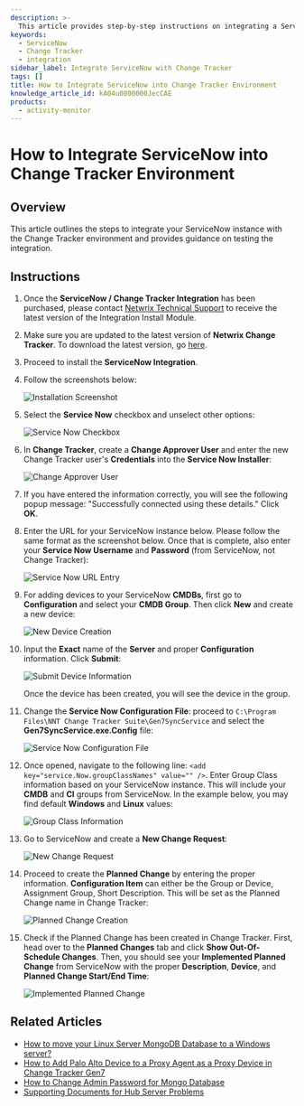 ```yaml
---
description: >-
  This article provides step-by-step instructions on integrating a ServiceNow instance with the Change Tracker environment, including testing the integration.
keywords:
  - ServiceNow
  - Change Tracker
  - integration
sidebar_label: Integrate ServiceNow with Change Tracker
tags: []
title: How to Integrate ServiceNow into Change Tracker Environment
knowledge_article_id: kA04u0000000JecCAE
products:
  - activity-monitor
---
```


# How to Integrate ServiceNow into Change Tracker Environment

## Overview

This article outlines the steps to integrate your ServiceNow instance with the Change Tracker environment and provides guidance on testing the integration.

## Instructions

1. Once the **ServiceNow / Change Tracker Integration** has been purchased, please contact [Netwrix Technical Support](https://www.netwrix.com/sign_in.html?rf=tickets.html#/open-a-ticket) to receive the latest version of the Integration Install Module.

2. Make sure you are updated to the latest version of **Netwrix Change Tracker**. To download the latest version, go [here](https://www.netwrix.com/sign_in.html?rf=my_products.html).

3. Proceed to install the **ServiceNow Integration**.

4. Follow the screenshots below:

   ![Installation Screenshot](https://nwxcorp.file.force.com/servlet/rtaImage?eid=ka04u000000QmfV&feoid=00N0g000004CA0p&refid=0EM4u000007cgRa)

5. Select the **Service Now** checkbox and unselect other options:

   ![Service Now Checkbox](https://nwxcorp.file.force.com/servlet/rtaImage?eid=ka04u000000QmfV&feoid=00N0g000004CA0p&refid=0EM4u000007cgRb)

6. In **Change Tracker**, create a **Change Approver User** and enter the new Change Tracker user's **Credentials** into the **Service Now Installer**:

   ![Change Approver User](https://nwxcorp.file.force.com/servlet/rtaImage?eid=ka04u000000QmfV&feoid=00N0g000004CA0p&refid=0EM4u000007cgRc)

7. If you have entered the information correctly, you will see the following popup message: "Successfully connected using these details." Click **OK**.

8. Enter the URL for your ServiceNow instance below. Please follow the same format as the screenshot below. Once that is complete, also enter your **Service Now Username** and **Password** (from ServiceNow, not Change Tracker):

   ![Service Now URL Entry](https://nwxcorp.file.force.com/servlet/rtaImage?eid=ka04u000000QmfV&feoid=00N0g000004CA0p&refid=0EM4u000007cgRd)

9. For adding devices to your ServiceNow **CMDBs**, first go to **Configuration** and select your **CMDB Group**. Then click **New** and create a new device:

   ![New Device Creation](https://nwxcorp.file.force.com/servlet/rtaImage?eid=ka04u000000QmfV&feoid=00N0g000004CA0p&refid=0EM4u000007cgRe)

10. Input the **Exact** name of the **Server** and proper **Configuration** information. Click **Submit**:

    ![Submit Device Information](https://nwxcorp.file.force.com/servlet/rtaImage?eid=ka04u000000QmfV&feoid=00N0g000004CA0p&refid=0EM4u000007cgRf)

    Once the device has been created, you will see the device in the group.

11. Change the **Service Now Configuration File**: proceed to `C:\Program Files\NNT Change Tracker Suite\Gen7SyncService` and select the **Gen7SyncService.exe.Config** file:

    ![Service Now Configuration File](https://nwxcorp.file.force.com/servlet/rtaImage?eid=ka04u000000QmfV&feoid=00N0g000004CA0p&refid=0EM4u000007cgRg)

12. Once opened, navigate to the following line: `<add key="service.Now.groupClassNames" value="" />`. Enter Group Class information based on your ServiceNow instance. This will include your **CMDB** and **CI** groups from ServiceNow. In the example below, you may find default **Windows** and **Linux** values:

    ![Group Class Information](https://nwxcorp.file.force.com/servlet/rtaImage?eid=ka04u000000QmfV&feoid=00N0g000004CA0p&refid=0EM4u000007cgRh)

13. Go to ServiceNow and create a **New Change Request**:

    ![New Change Request](https://nwxcorp.file.force.com/servlet/rtaImage?eid=ka04u000000QmfV&feoid=00N0g000004CA0p&refid=0EM4u000007cgRi)

14. Proceed to create the **Planned Change** by entering the proper information. **Configuration Item** can either be the Group or Device, Assignment Group, Short Description. This will be set as the Planned Change name in Change Tracker:

    ![Planned Change Creation](https://nwxcorp.file.force.com/servlet/rtaImage?eid=ka04u000000QmfV&feoid=00N0g000004CA0p&refid=0EM4u000007cgRj)

15. Check if the Planned Change has been created in Change Tracker. First, head over to the **Planned Changes** tab and click **Show Out-Of-Schedule Changes**. Then, you should see your **Implemented Planned Change** from ServiceNow with the proper **Description**, **Device**, and **Planned Change Start/End Time**:

    ![Implemented Planned Change](https://nwxcorp.file.force.com/servlet/rtaImage?eid=ka04u000000QmfV&feoid=00N0g000004CA0p&refid=0EM4u000007cgRk)

## Related Articles

- [How to move your Linux Server MongoDB Database to a Windows server?](https://helpcenter.netwrix.com/bundle/z-kb-articles-salesforce/page/kA04u0000000JemCAE.html)
- [How to Add Palo Alto Device to a Proxy Agent as a Proxy Device in Change Tracker Gen7](https://helpcenter.netwrix.com/bundle/z-kb-articles-salesforce/page/kA04u0000000JXHCA2.html)
- [How to Change Admin Password for Mongo Database](https://helpcenter.netwrix.com/bundle/z-kb-articles-salesforce/page/kA04u0000000JgJCAU.html)
- [Supporting Documents for Hub Server Problems](https://helpcenter.netwrix.com/bundle/z-kb-articles-salesforce/page/kA04u0000000JdtCAE.html)